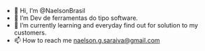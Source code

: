 - 👋 Hi, I’m @NaelsonBrasil
- 👀 I’m Dev de ferramentas do tipo software.
- 🌱 I’m currently learning and everyday find out for solution to my customers.
- 📫 How to reach me naelson.g.saraiva@gmail.com
